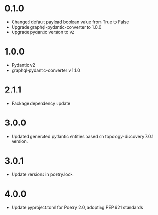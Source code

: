 # 0.1.0
- Changed default payload boolean value from True to False
- Upgrade graphql-pydantic-converter to 1.0.0
- Upgrade pydantic version to v2

# 1.0.0
- Pydantic v2
- graphql-pydantic-converter v 1.1.0

# 2.1.1
- Package dependency update

# 3.0.0
- Updated generated pydantic entities based on topology-discovery 7.0.1 version.

# 3.0.1
- Update versions in poetry.lock.

# 4.0.0
- Update pyproject.toml for Poetry 2.0, adopting PEP 621 standards
